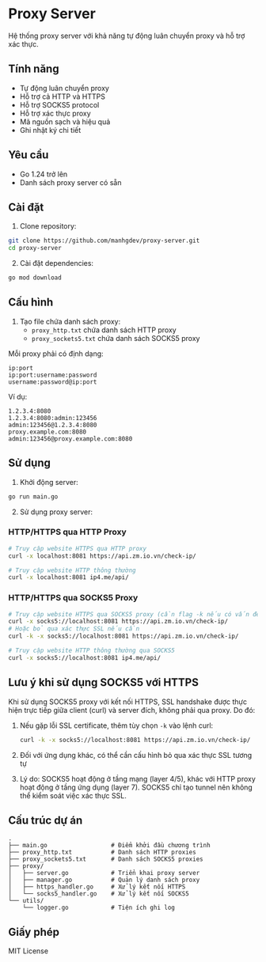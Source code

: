 # Proxy Server

Hệ thống proxy server với khả năng tự động luân chuyển proxy và hỗ trợ xác thực.

## Tính năng

- Tự động luân chuyển proxy
- Hỗ trợ cả HTTP và HTTPS
- Hỗ trợ SOCKS5 protocol
- Hỗ trợ xác thực proxy
- Mã nguồn sạch và hiệu quả
- Ghi nhật ký chi tiết

## Yêu cầu

- Go 1.24 trở lên
- Danh sách proxy server có sẵn

## Cài đặt

1. Clone repository:
```bash
git clone https://github.com/manhgdev/proxy-server.git
cd proxy-server
```

2. Cài đặt dependencies:
```bash
go mod download
```

## Cấu hình

1. Tạo file chứa danh sách proxy:
   - `proxy_http.txt` chứa danh sách HTTP proxy
   - `proxy_sockets5.txt` chứa danh sách SOCKS5 proxy

Mỗi proxy phải có định dạng:
```
ip:port
ip:port:username:password
username:password@ip:port
```

Ví dụ:
```
1.2.3.4:8080
1.2.3.4:8080:admin:123456
admin:123456@1.2.3.4:8080
proxy.example.com:8080
admin:123456@proxy.example.com:8080 
```

## Sử dụng

1. Khởi động server:
```bash
go run main.go
```

2. Sử dụng proxy server:

### HTTP/HTTPS qua HTTP Proxy
```bash
# Truy cập website HTTPS qua HTTP proxy
curl -x localhost:8081 https://api.zm.io.vn/check-ip/

# Truy cập website HTTP thông thường
curl -x localhost:8081 ip4.me/api/
```

### HTTP/HTTPS qua SOCKS5 Proxy
```bash
# Truy cập website HTTPS qua SOCKS5 proxy (cần flag -k nếu có vấn đề với SSL)
curl -x socks5://localhost:8081 https://api.zm.io.vn/check-ip/
# Hoặc bỏ qua xác thực SSL nếu cần
curl -k -x socks5://localhost:8081 https://api.zm.io.vn/check-ip/

# Truy cập website HTTP thông thường qua SOCKS5
curl -x socks5://localhost:8081 ip4.me/api/
```

## Lưu ý khi sử dụng SOCKS5 với HTTPS

Khi sử dụng SOCKS5 proxy với kết nối HTTPS, SSL handshake được thực hiện trực tiếp giữa client (curl) và server đích, không phải qua proxy. Do đó:

1. Nếu gặp lỗi SSL certificate, thêm tùy chọn `-k` vào lệnh curl:
   ```bash
   curl -k -x socks5://localhost:8081 https://api.zm.io.vn/check-ip/
   ```

2. Đối với ứng dụng khác, có thể cần cấu hình bỏ qua xác thực SSL tương tự
   
3. Lý do: SOCKS5 hoạt động ở tầng mạng (layer 4/5), khác với HTTP proxy hoạt động ở tầng ứng dụng (layer 7). SOCKS5 chỉ tạo tunnel nên không thể kiểm soát việc xác thực SSL.

## Cấu trúc dự án

```
.
├── main.go                  # Điểm khởi đầu chương trình
├── proxy_http.txt           # Danh sách HTTP proxies
├── proxy_sockets5.txt       # Danh sách SOCKS5 proxies
├── proxy/
│   ├── server.go            # Triển khai proxy server
│   ├── manager.go           # Quản lý danh sách proxy
│   ├── https_handler.go     # Xử lý kết nối HTTPS
│   └── socks5_handler.go    # Xử lý kết nối SOCKS5
└── utils/
    └── logger.go            # Tiện ích ghi log
```

## Giấy phép

MIT License 